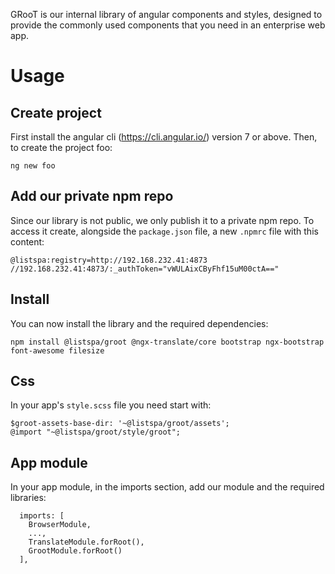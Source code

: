 GRooT is our internal library of angular components and styles, designed to 
provide the commonly used components that you need in an enterprise web app.

# Usage

## Create project

First install the angular cli (https://cli.angular.io/) version 7 or above.
Then, to create the project foo:

```
ng new foo
```

## Add our private npm repo

Since our library is not public, we only publish it to a private npm repo.
To access it create, alongside the `package.json` file, a new `.npmrc` file 
with this content:

```
@listspa:registry=http://192.168.232.41:4873
//192.168.232.41:4873/:_authToken="vWULAixCByFhf15uM00ctA=="
```

## Install

You can now install the library and the required dependencies:
 
```
npm install @listspa/groot @ngx-translate/core bootstrap ngx-bootstrap font-awesome filesize
```

## Css

In your app's `style.scss` file you need start with:

```
$groot-assets-base-dir: '~@listspa/groot/assets';
@import "~@listspa/groot/style/groot";
```

## App module

In your app module, in the imports section, add our module and the required libraries:

```
  imports: [
    BrowserModule,
    ...,
    TranslateModule.forRoot(),
    GrootModule.forRoot()
  ],
```
